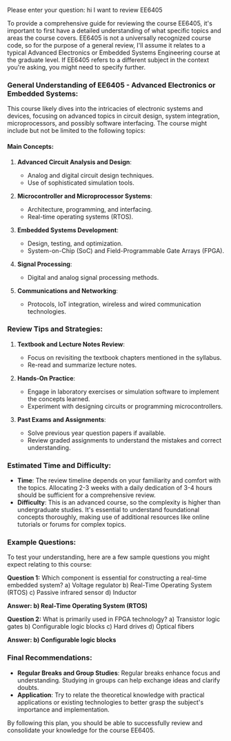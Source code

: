 Please enter your question: hi I want to review EE6405

To provide a comprehensive guide for reviewing the course EE6405, it's important to first have a detailed understanding of what specific topics and areas the course covers. EE6405 is not a universally recognized course code, so for the purpose of a general review, I'll assume it relates to a typical Advanced Electronics or Embedded Systems Engineering course at the graduate level. If EE6405 refers to a different subject in the context you're asking, you might need to specify further.

### General Understanding of EE6405 - Advanced Electronics or Embedded Systems:
This course likely dives into the intricacies of electronic systems and devices, focusing on advanced topics in circuit design, system integration, microprocessors, and possibly software interfacing. The course might include but not be limited to the following topics:

#### Main Concepts:
1. **Advanced Circuit Analysis and Design**:
   - Analog and digital circuit design techniques.
   - Use of sophisticated simulation tools.

2. **Microcontroller and Microprocessor Systems**:
   - Architecture, programming, and interfacing.
   - Real-time operating systems (RTOS).

3. **Embedded Systems Development**:
   - Design, testing, and optimization.
   - System-on-Chip (SoC) and Field-Programmable Gate Arrays (FPGA).

4. **Signal Processing**:
   - Digital and analog signal processing methods.

5. **Communications and Networking**:
   - Protocols, IoT integration, wireless and wired communication technologies.

### Review Tips and Strategies:
1. **Textbook and Lecture Notes Review**:
   - Focus on revisiting the textbook chapters mentioned in the syllabus.
   - Re-read and summarize lecture notes.

2. **Hands-On Practice**:
   - Engage in laboratory exercises or simulation software to implement the concepts learned.
   - Experiment with designing circuits or programming microcontrollers.

3. **Past Exams and Assignments**:
   - Solve previous year question papers if available.
   - Review graded assignments to understand the mistakes and correct understanding.

### Estimated Time and Difficulty:
- **Time**: The review timeline depends on your familiarity and comfort with the topics. Allocating 2-3 weeks with a daily dedication of 3-4 hours should be sufficient for a comprehensive review.
- **Difficulty**: This is an advanced course, so the complexity is higher than undergraduate studies. It's essential to understand foundational concepts thoroughly, making use of additional resources like online tutorials or forums for complex topics.

### Example Questions:
To test your understanding, here are a few sample questions you might expect relating to this course:

**Question 1:**
Which component is essential for constructing a real-time embedded system?
a) Voltage regulator
b) Real-Time Operating System (RTOS)
c) Passive infrared sensor
d) Inductor

**Answer: b) Real-Time Operating System (RTOS)**

**Question 2:**
What is primarily used in FPGA technology?
a) Transistor logic gates
b) Configurable logic blocks
c) Hard drives
d) Optical fibers

**Answer: b) Configurable logic blocks**

### Final Recommendations:
- **Regular Breaks and Group Studies**: Regular breaks enhance focus and understanding. Studying in groups can help exchange ideas and clarify doubts.
- **Application**: Try to relate the theoretical knowledge with practical applications or existing technologies to better grasp the subject's importance and implementation.

By following this plan, you should be able to successfully review and consolidate your knowledge for the course EE6405.